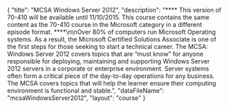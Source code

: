 {
	"title": "MCSA Windows Server 2012",
	"description": "**** This version of 70-410 will be available until 11/10/2015. This course contains the same content as the 70-410 course in the Microsoft category in a different episode format. ****\n\nOver 80% of computers run Microsoft Operating systems. As a result, the Microsoft Certified Solutions Associate is one of the first steps for those seeking to start a technical career. The MCSA: Windows Server 2012 covers topics that are “must know” for anyone responsible for deploying, maintaining and supporting Windows Server 2012 servers in a corporate or enterprise environment. Server systems often form a critical piece of the day-to-day operations for any business. The MCSA covers topics that will help the learner ensure their computing environment is functional and stable.",
	"dataFileName": "mcsaWindowsServer2012",
	"layout": "course"
}